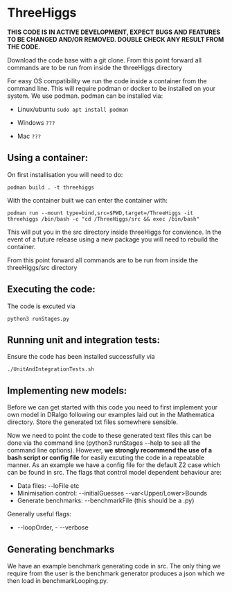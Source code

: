 # ThreeHiggs
**THIS CODE IS IN ACTIVE DEVELOPMENT, EXPECT BUGS AND FEATURES TO BE CHANGED AND/OR REMOVED. DOUBLE CHECK ANY RESULT FROM THE CODE.**

Download the code base with a git clone. From this point forward all commands are to be run from inside the threeHiggs directory

For easy OS compatibility we run the code inside a container from the command line. This will require podman or docker to be installed on your system. We use podman.
podman can be installed via:

- Linux/ubuntu
```sudo apt install podman```

- Windows
``` ??? ```

- Mac
```???```
  
## Using a container:
On first installisation you will need to do:

```podman build . -t threehiggs ```

With the container built we can enter the container with:

```podman run --mount type=bind,src=$PWD,target=/ThreeHiggs -it threehiggs /bin/bash -c "cd /ThreeHiggs/src && exec /bin/bash"```

This will put you in the src directory inside threeHiggs for convience. In the event of a future release using a new package you will need to rebuild the container.

From this point forward all commands are to be run from inside the threeHiggs/src directory
## Executing the code:
The code is excuted via

```python3 runStages.py ```

## Running unit and integration tests:
Ensure the code has been installed successfully via

```./UnitAndIntegrationTests.sh```

## Implementing new models:
Before we can get started with this code you need to first implement your own model in DRalgo following our examples laid out in the Mathematica directory. Store the generated txt files somewhere sensible.

Now we need to point the code to these generated text files this can be done via the command line (python3 runStages --help to see all the command line options). However, **we strongly recommend the use of a bash script or config file** for easily excuting the code in a repeatable manner. As an example we have a config file for the default Z2 case which can be found in src. 
The flags that control model dependent behaviour are: 
- Data files: --loFile etc 
- Minimisation control: --initialGuesses --var<Upper/Lower>Bounds 
- Generate benchmarks: --benchmarkFile (this should be a .py)

Generally useful flags:
- --loopOrder, - --verbose

## Generating benchmarks
We have an example benchmark generating code in src. The only thing we require from the user is the benchmark generator produces a json which we then load in benchmarkLooping.py.

